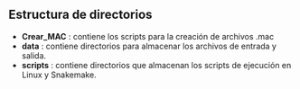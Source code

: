 ## Estructura de directorios

* **Crear_MAC** : contiene los scripts para la creación de archivos .mac
* **data** : contiene directorios para almacenar los archivos de entrada y salida.
* **scripts** : contiene directorios que almacenan los scripts de ejecución en Linux y Snakemake.
